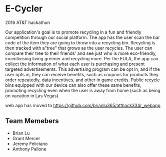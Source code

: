 # E-Cycler
2016 AT&amp;T hackathon 

Our application's goal is to promote recycling in a fun and friendly competition through our social platform.  The app has the user scan the bar code of the item they are going to throw into a recycling bin.  Recycling is then tracked with a"tree" that grows as the user recycles. The user can compare their tree to their friends' and see just who is more eco-friendly, incentivising living greener and recycling more. Per the EULA, the app can collect the information of what each user is purchasing and present targeted advertisements. This advertising program can be opt in, and if the user opts in, they can receive benefits, such as coupons for products they order repeatedly, data incentives, and other in game credits. Public recycle bins equipped with our device can also offer these same benefits, promoting recycling even when the user is away from home (such as being on vacation in Las Vegas).

web app has moved to https://github.com/brianlu365/atthack334r_webapp

## Team Memebers
* Brian Lu
* Grant Mercer
* Jeremy Feliciano
* Anthony Pallone


